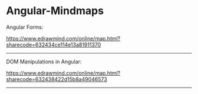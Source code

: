 # Angular-Mindmaps

Angular Forms:

https://www.edrawmind.com/online/map.html?sharecode=632434ce114e13a81911370

_____________________________________________________________________________________________________________________

DOM Manipulations in Angular:

https://www.edrawmind.com/online/map.html?sharecode=632438422d15b8a49046573

_____________________________________________________________________________________________________________________

